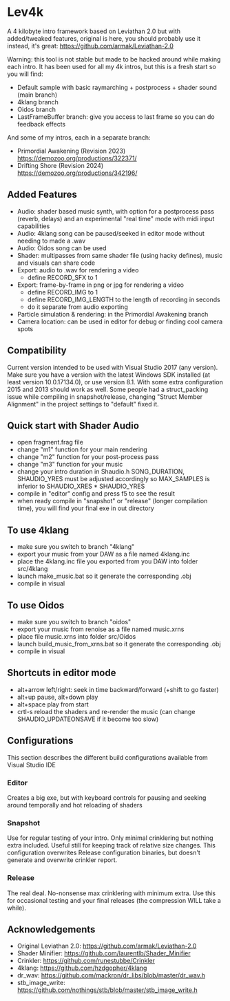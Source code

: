 # Lev4k
A 4 kilobyte intro framework based on Leviathan 2.0 but with added/tweaked features, original is here, you should probably use it instead, it's great: https://github.com/armak/Leviathan-2.0

Warning: this tool is not stable but made to be hacked around while making each intro.
It has been used for all my 4k intros, but this is a fresh start so you will find:
- Default sample with basic raymarching + postprocess + shader sound (main branch)
- 4klang branch
- Oidos branch
- LastFrameBuffer branch: give you access to last frame so you can do feedback effects

And some of my intros, each in a separate branch:
- Primordial Awakening (Revision 2023) https://demozoo.org/productions/322371/
- Drifting Shore (Revision 2024) https://demozoo.org/productions/342196/

## Added Features
* Audio: shader based music synth, with option for a postprocess pass (reverb, delays) and an experimental "real time" mode with midi input capabilities
* Audio: 4klang song can be paused/seeked in editor mode without needing to made a .wav
* Audio: Oidos song can be used
* Shader: multipasses from same shader file (using hacky defines), music and visuals can share code
* Export: audio to .wav for rendering a video
    * define RECORD_SFX to 1
* Export: frame-by-frame in png or jpg for rendering a video
    * define RECORD_IMG to 1
    * define RECORD_IMG_LENGTH to the length of recording in seconds
    * do it separate from audio exporting
* Particle simulation & rendering: in the Primordial Awakening branch
* Camera location: can be used in editor for debug or finding cool camera spots

## Compatibility
Current version intended to be used with Visual Studio 2017 (any version). Make sure you have a version with the latest Windows SDK installed (at least version 10.0.17134.0), or use version 8.1. With some extra configuration 2015 and 2013 should work as well. Some people had a struct_packing issue while compiling in snapshot/release, changing "Struct Member Alignment" in the project settings to "default" fixed it.

## Quick start with Shader Audio
- open fragment.frag file
- change "m1" function for your main rendering
- change "m2" function for your post-process pass
- change "m3" function for your music
- change your intro duration in Shaudio.h SONG_DURATION, SHAUDIO_YRES must be adjusted accordingly so MAX_SAMPLES is inferior to SHAUDIO_XRES * SHAUDIO_YRES
- compile in "editor" config and press f5 to see the result
- when ready compile in "snapshot" or "release" (longer compilation time), you will find your final exe in out directory

## To use 4klang
- make sure you switch to branch "4klang"
- export your music from your DAW as a file named 4klang.inc
- place the 4klang.inc file you exported from you DAW into folder src/4klang
- launch make_music.bat so it generate the corresponding .obj
- compile in visual

## To use Oidos
- make sure you switch to branch "oidos"
- export your music from renoise as a file named music.xrns
- place file music.xrns into folder src/Oidos
- launch build_music_from_xrns.bat so it generate the corresponding .obj
- compile in visual

## Shortcuts in editor mode
- alt+arrow left/right: seek in time backward/forward (+shift to go faster)
- alt+up pause, alt+down play
- alt+space play from start
- crtl-s reload the shaders and re-render the music (can change SHAUDIO_UPDATEONSAVE if it become too slow)

## Configurations
This section describes the different build configurations available from Visual Studio IDE
### Editor
Creates a big exe, but with keyboard controls for pausing and seeking around temporally and hot reloading of shaders
### Snapshot
Use for regular testing of your intro. Only minimal crinklering but nothing extra included. Useful still for keeping track of relative size changes. This configuration overwrites Release configuration binaries, but doesn't generate and overwrite crinkler report.
### Release
The real deal. No-nonsense max crinklering with minimum extra. Use this for occasional testing and your final releases (the compression WILL take a while).

## Acknowledgements
- Original Leviathan 2.0: https://github.com/armak/Leviathan-2.0
- Shader Minifier: https://github.com/laurentlb/Shader_Minifier
- Crinkler: https://github.com/runestubbe/Crinkler
- 4klang: https://github.com/hzdgopher/4klang
- dr_wav: https://github.com/mackron/dr_libs/blob/master/dr_wav.h
- stb_image_write: https://github.com/nothings/stb/blob/master/stb_image_write.h